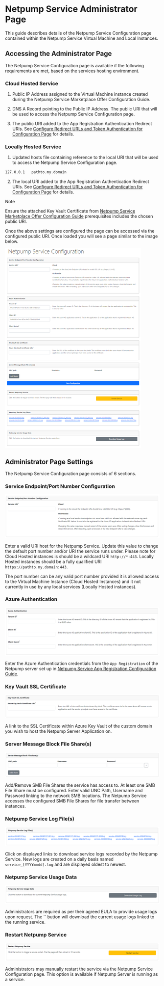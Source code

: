 # Netpump Service Administrator Page

This guide describes details of the Netpump Service Configuration page contained within the Netpump Service Virtual Machine and Local Instances.

## Accessing the Administrator Page

The Netpump Service Configuration page is available if the following requirements are met, based on the services hosting environment.

### Cloud Hosted Service

1. Public IP Address assigned to the Virtual Machine instance created during the Netpump Service Marketplace Offer Configuration Guide.

2. DNS A Record pointing to the Public IP Address. The public URI that will be used to access the Netpump Service Configuration page.

3. The public URI added to the App Registration Authentication Redirect URIs. See [Configure Redirect URLs and Token Authentication for Configuration Page](setup-app-registration.md#configure-redirect-urls-and-token-authentication-for-configuration-page) for details.

### Locally Hosted Service

1. Updated hosts file containing reference to the local URI that will be used to access the Netpump Service Configuration page.

```bash
127.0.0.1   pathto.my.domain
```

2. The local URI added to the App Registration Authentication Redirect URIs. See [Configure Redirect URLs and Token Authentication for Configuration Page](setup-app-registration.md#configure-redirect-urls-and-token-authentication-for-configuration-page) for details.

> [!NOTE]
> Ensure the attached Key Vault Certificate from [Netpump Service Marketplace Offer Configuration Guide](setup-offer.md#prerequisites) prerequisites includes the chosen public URI.

Once the above settings are configured the page can be accessed via the configured public URI. Once loaded you will see a page similar to the image below.

![Netpump Service Configuration page preview][admin-page-preview]


## Administrator Page Settings

The Netpump Service Configuration page consists of 6 sections.

### Service Endpoint/Port Number Configuration

![Service Endpoint/Port Number Configuration][admin-page-uri]

Enter a valid URI host for the Netpump Service. Update this value to change the default port number and/or URI the service runs under. Please note for Cloud Hosted instances is should be a wildcard URI `http://*:443`. Locally Hosted instances should be a fully qualified URI `https://pathto.my.domain:443`.

The port number can be any valid port number provided it is allowed access to the Virtual Machine Instance (Cloud Hosted Instances) and it not currently in use by any local services (Locally Hosted instances).

### Azure Authentication

![Azure Authentication][admin-page-auth]

Enter the Azure Authentication credentials from the `App Registration` of the Netpump server set up in [Netpump Service App Registration Configuration Guide](setup-app-registration.md).

### Key Vault SSL Certificate

![Key Vault SSL Certificate][admin-page-ssl]

A link to the SSL Certificate within Azure Key Vault of the custom domain you wish to host the Netpump Server Application on.

### Server Message Block File Share(s)

![Server Message Block File share(s)][admin-page-smb]

Add/Remove SMB File Shares the service has access to. At least one SMB File Share must be configured. Enter valid UNC Path, Username and Password linking to the network SMB locations. The Netpump Service accesses the configured SMB File Shares for file transfer between instances.

### Netpump Service Log File(s)

![Netpump Service Log File(s)][admin-page-logs]

Click on displayed links to download service logs recorded by the Netpump Service. New logs are created on a daily basis named `service_[YYYYmmdd].log` and are displayed oldest to newest.

### Netpump Service Usage Data

![Netpump Service Usage Data][admin-page-usage]

Administrators are required as per their agreed EULA to provide usage logs upon request. The `` button will download the current usage logs linked to the running service.

### Restart Netpump Service

![Restart Netpump Service][admin-page-restart]

Administrators may manually restart the service via the Netpump Service Configuration page. This option is available if Netpump Server is running as a service.


[admin-page-preview]: images/admin-page-preview.png
[admin-page-uri]: images/admin-page-uri.png
[admin-page-auth]: images/admin-page-auth.png
[admin-page-ssl]: images/admin-page-ssl.png
[admin-page-smb]: images/admin-page-smb.png
[admin-page-logs]: images/admin-page-logs.png
[admin-page-usage]: images/admin-page-usage.png
[admin-page-restart]: images/admin-page-restart.png
